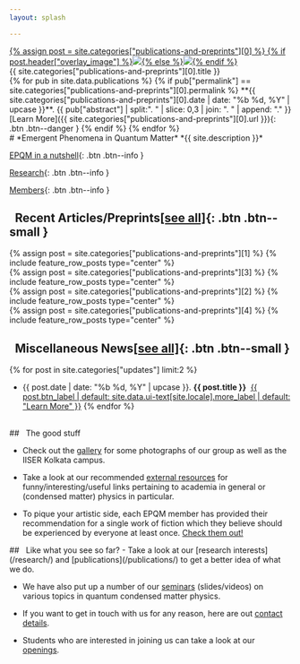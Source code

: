 ```yaml
---
layout: splash

---
```


<div class="home_banner_image">
<a href="{{ site.categories["publications-and-preprints"][0].url }}">
{% assign post = site.categories["publications-and-preprints"][0] %}
{% if post.header["overlay_image"] %}<img src="{{ post.header["overlay_image"] }}">{% else %}<img src="{{ post.header["image"] }}">{% endif %}
</a>
</div>

<div class="home__column__main" markdown=1>
<div class="home__column_skewed" markdown=1>
<div class="home__banner__title" markdown=1>
{{ site.categories["publications-and-preprints"][0].title }}
</div> 
{% for pub in site.data.publications %}
{% if pub["permalink"] == site.categories["publications-and-preprints"][0].permalink %}
**{{ site.categories["publications-and-preprints"][0].date | date: "%b %d, %Y" | upcase }}**. <span class="home__banner__abstract">{{ pub["abstract"] | split:". " | slice: 0,3 | join: ". " | append: "." }}</span>
[Learn More]({{ site.categories["publications-and-preprints"][0].url }}){: .btn .btn--danger }
{% endif %}
{% endfor %}
</div>
<div class="home__column_skewed" markdown=1>
# *Emergent Phenomena in Quantum Matter*
<span class="home__banner__abstract">*{{ site.description }}*</span>

[EPQM in a nutshell](/about/#what-is-epqm){: .btn .btn--info }

[Research](/research/#overview-of-our-research){: .btn .btn--info }

[Members](/people){: .btn .btn--info }
</div>
</div>


## <i class="fas fa-bookmark"></i>&nbsp;&nbsp;Recent Articles/Preprints[[see all]](/posts/#publication-and-preprint-updates){: .btn .btn--small }
<div class="home__column__main" markdown=1>
<div class="home__column" markdown=1>
{% assign post = site.categories["publications-and-preprints"][1] %}
{% include feature_row_posts type="center" %}
</div>
<div class="home__column" markdown=1>
{% assign post = site.categories["publications-and-preprints"][3] %}
{% include feature_row_posts type="center" %}
</div>
<div class="home__column__main" markdown=1>
<div class="home__column" markdown=1>
{% assign post = site.categories["publications-and-preprints"][2] %}
{% include feature_row_posts type="center" %}
</div>
<div class="home__column" markdown=1>
{% assign post = site.categories["publications-and-preprints"][4] %}
{% include feature_row_posts type="center" %}
</div>

</div>

## <i class="fas fa-bolt"></i>&nbsp;&nbsp;Miscellaneous News[[see all]](/posts/#miscellaneous-news){: .btn .btn--small }

{% for post in site.categories["updates"] limit:2 %}
- {{ post.date | date: "%b %d, %Y" | upcase }}. **{{ post.title }}**&nbsp;&nbsp;<a href="{{ post.url | relative_url }}" class="btn btn--danger">{{ post.btn_label | default: site.data.ui-text[site.locale].more_label | default: "Learn More" }}</a>
{% endfor %}
<br>

<div class="home__column__main" markdown=1>
<div class="home__column" markdown=1>
## <i class="fas fa-heart"></i>&nbsp;&nbsp;The good stuff

- Check out the [gallery](/gallery/) for some photographs of our group as well as the IISER Kolkata campus.

- Take a look at our recommended [external resources](/external-resources/) for funny/interesting/useful links pertaining to academia in general or (condensed matter) physics in particular.

- To pique your artistic side, each EPQM member has provided their recommendation for a single work of fiction which they believe should be experienced by everyone at least once. [Check them out!](/fiction-recommendations/)
</div>
<div class="home__column" markdown=1>
## <i class="fas fa-mug-hot"></i>&nbsp;&nbsp;Like what you see so far?
- Take a look at our [research interests](/research/) and [publications](/publications/) to get a better idea of what we do. 

- We have also put up a number of our [seminars](/seminars/) (slides/videos) on various topics in quantum condensed matter physics.

- If you want to get in touch with us for any reason, here are out [contact details](/about/#contact-details).

- Students who are interested in joining us can take a look at our [openings](/about/#openings).
</div>
